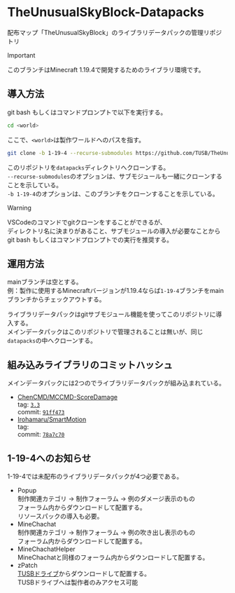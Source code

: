 # TheUnusualSkyBlock-Datapacks
配布マップ「TheUnusualSkyBlock」のライブラリデータパックの管理リポジトリ

> [!IMPORTANT]  
> このブランチはMinecraft 1.19.4で開発するためのライブラリ環境です。

## 導入方法
git bash もしくはコマンドプロンプトで以下を実行する。

```bash
cd <world>
```
ここで、`<world>`は製作ワールドへのパスを指す。
```bash
git clone -b 1-19-4 --recurse-submodules https://github.com/TUSB/TheUnusualSkyBlock-Datapacks.git datapacks
```
このリポジトリを`datapacks`ディレクトリへクローンする。  
`--recurse-submodules`のオプションは、サブモジュールも一緒にクローンすることを示している。  
`-b 1-19-4`のオプションは、このブランチをクローンすることを示している。

> [!WARNING]  
> VSCodeのコマンドでgitクローンをすることができるが、  
> ディレクトリ名に決まりがあること、サブモジュールの導入が必要なことから  
> git bash もしくはコマンドプロンプトでの実行を推奨する。


## 運用方法
mainブランチは空とする。  
例：製作に使用するMinecraftバージョンが1.19.4ならば`1-19-4`ブランチをmainブランチからチェックアウトする。  

ライブラリデータパックはgitサブモジュール機能を使ってこのリポジトリに導入する。  
メインデータパックはこのリポジトリで管理されることは無いが、同じ`datapacks`の中へクローンする。

## 組み込みライブラリのコミットハッシュ
メインデータパックには2つのでライブラリデータパックが組み込まれている。

* [ChenCMD/MCCMD-ScoreDamage](https://github.com/ChenCMD/MCCMD-ScoreDamage)  
  tag: [`3.3`](https://github.com/ChenCMD/MCCMD-ScoreDamage/releases/tag/3.3)  
  commit: [`91ff473`](https://github.com/ChenCMD/MCCMD-ScoreDamage/tree/91ff4737bc598027ca37cc6e9995ea595a8bb9d6)
* [Irohamaru/SmartMotion](https://github.com/Irohamaru/SmartMotion)  
  tag:  
  commit: [`78a7c70`](https://github.com/Irohamaru/SmartMotion/tree/78a7c70401a6a4a76bacc1a253aaaec15d045a16)

## 1-19-4へのお知らせ
1-19-4では未配布のライブラリデータパックが4つ必要である。

* Popup  
  制作関連カテゴリ → 制作フォーラム → 例のダメージ表示のもの  
  フォーラム内からダウンロードして配置する。  
  リソースパックの導入も必要。
* MineChachat  
  制作関連カテゴリ → 制作フォーラム → 例の吹き出し表示のもの  
  フォーラム内からダウンロードして配置する。
* MineChachatHelper  
  MineChachatと同様のフォーラム内からダウンロードして配置する。
* zPatch  
  [TUSBドライブ](https://drive.google.com/drive/folders/1d4JiXgHc7Q3TGVU5mp3r5sP5WDEnPKz6)からダウンロードして配置する。  
  TUSBドライブへは製作者のみアクセス可能
